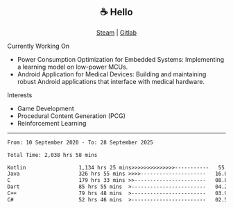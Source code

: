 <h2 align="center"> ☕ Hello </h2>

<p align="center">
  <a href="https://steamcommunity.com/id/Niforances/">Steam</a> |
  <a href="https://gitlab.com/niforances">Gitlab</a>
</p>

Currently Working On
- Power Consumption Optimization for Embedded Systems: Implementing a learning model on low-power MCUs.
- Android Application for Medical Devices: Building and maintaining robust Android applications that interface with medical hardware.

Interests
- Game Development
- Procedural Content Generation (PCG)
- Reinforcement Learning

------

<!--START_SECTION:waka-->

```txt
From: 10 September 2020 - To: 28 September 2025

Total Time: 2,038 hrs 58 mins

Kotlin                 1,134 hrs 25 mins>>>>>>>>>>>>>>-----------   55.64 %
Java                   326 hrs 55 mins >>>>---------------------   16.03 %
C                      179 hrs 33 mins >>-----------------------   08.81 %
Dart                   85 hrs 55 mins  >------------------------   04.21 %
C++                    79 hrs 48 mins  >------------------------   03.91 %
C#                     52 hrs 46 mins  >------------------------   02.59 %
```

<!--END_SECTION:waka-->
